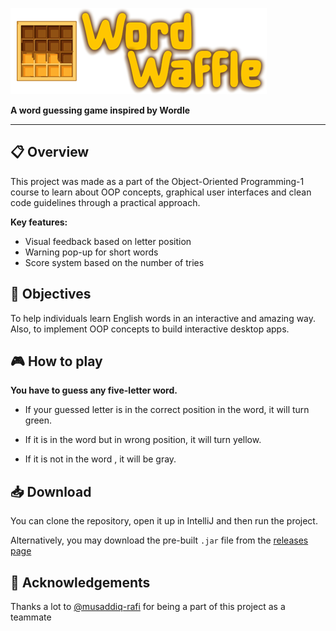 ![title](./src/main/java/resources/title.png)

**A word guessing game inspired by Wordle**

---
## 📋 Overview

This project was made as a part of the Object-Oriented Programming-1 course to learn about OOP concepts,
graphical user interfaces and clean code guidelines through a practical approach.

**Key features:**

- Visual feedback based on letter position
- Warning pop-up for short words
- Score system based on the number of tries

## 🎯 Objectives
To help individuals learn English words in an interactive and amazing way.
Also, to implement OOP concepts to build interactive desktop apps.

## 🎮 How to play

**You have to guess any five-letter word.**

- If your guessed letter is in the correct position in the word, it will turn green.

- If it is in the word but in wrong position, it will turn yellow.

- If it is not in the word , it will be gray.

## 📥 Download

You can clone the repository, open it up in IntelliJ and then run the project.

Alternatively, you may download the pre-built `.jar` file from the [releases page](https://github.com/SillyCatto/word_waffle/releases)


## 🤝 Acknowledgements

Thanks a lot to [@musaddiq-rafi](https://github.com/musaddiq-rafi) for being a part of this project as a teammate